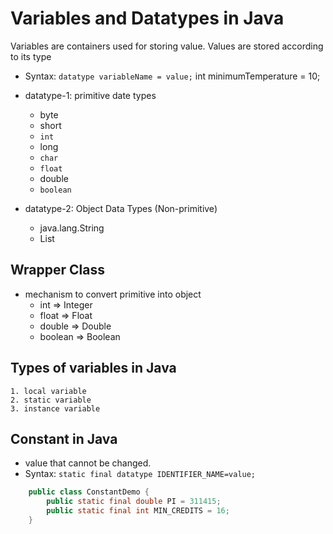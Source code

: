 # Variables and Datatypes in Java
Variables are containers used for storing value. Values are stored according to its type
- Syntax: `datatype variableName = value;`
int minimumTemperature = 10;

- datatype-1: primitive date types
    - byte 
    - short 
    - `int`
    - long
    - `char`
    - `float`
    - double
    - `boolean`
- datatype-2: Object Data Types (Non-primitive)
    - java.lang.String
    - List

## Wrapper Class
- mechanism to convert primitive into object
    - int => Integer
    - float => Float
    - double => Double
    - boolean => Boolean
    
## Types of variables in Java
    1. local variable
    2. static variable
    3. instance variable

## Constant in Java
- value that cannot be changed.
- Syntax: `static final datatype IDENTIFIER_NAME=value;`

```java
    public class ConstantDemo {
        public static final double PI = 311415;
        public static final int MIN_CREDITS = 16;
    }
```



